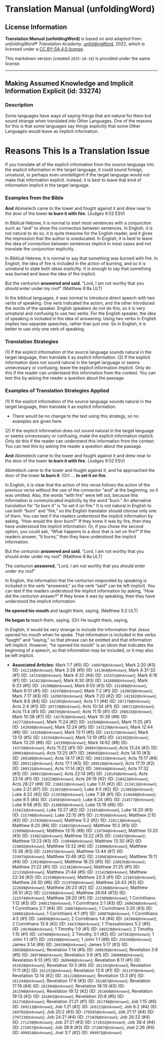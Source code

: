 # Translation Manual (unfoldingWord)

## License Information

**Translation Manual (unfoldingWord)** is based on and adapted from: _unfoldingWord® Translation Academy_, [unfoldingWord](https://unfoldingword.org/utw), 2022, which is licensed under a [CC BY-SA 4.0 license](https://creativecommons.org/licenses/by-sa/4.0/legalcode.en).

This markdown version (created `2025-10-16`) is provided under the same license.



--------------------------------

## Making Assumed Knowledge and Implicit Information Explicit (id: 33274)

### Description

Some languages have ways of saying things that are natural for them but sound strange when translated into Other Languages. One of the reasons for this is that some languages say things explicitly that some Other Languages would leave as implicit information.

Reasons This Is a Translation Issue
===================================

If you translate all of the explicit information from the source language into the explicit information in the target language, it could sound foreign, unnatural, or perhaps even unintelligent if the target language would not make that information explicit. Instead, it is best to leave that kind of information implicit in the target language.

### Examples from the Bible

**And** Abimelech came to the tower and fought against it and drew near to the door of the tower **to burn it with fire**. (Judges 9:52 ESV)

In Biblical Hebrew, it is normal to start most sentences with a conjunction such as “and” to show the connection between sentences. In English, it is not natural to do so, it is quite tiresome for the English reader, and it gives the impression that the author is uneducated. In English, it is best to leave the idea of connection between sentences implicit in most cases and not translate the conjunction explicitly.

In Biblical Hebrew, it is normal to say that something was burned with fire. In English, the idea of fire is included in the action of burning, and so it is unnatural to state both ideas explicitly. It is enough to say that something was burned and leave the idea of fire implicit.

But the centurion **answered and said**, “Lord, I am not worthy that you should enter under my roof” (Matthew 8:8a ULT)

In the biblical languages, it was normal to introduce direct speech with two verbs of speaking. One verb indicated the action, and the other introduced the words of the speaker. English speakers do not do this, so it is very unnatural and confusing to use two verbs. For the English speaker, the idea of speaking is included in the idea of answering. Using two verbs in English implies two separate speeches, rather than just one. So in English, it is better to use only one verb of speaking.

### Translation Strategies

(1\) If the explicit information of the source language sounds natural in the target language, then translate it as explicit information. (2\) If the explicit information does not sound natural in the target language or seems unnecessary or confusing, leave the explicit information implicit. Only do this if the reader can understand this information from the context. You can test this by asking the reader a question about the passage.

### Examples of Translation Strategies Applied

(1\) If the explicit information of the source language sounds natural in the target language, then translate it as explicit information.

* There would be no change to the text using this strategy, so no examples are given here.

(2\) If the explicit information does not sound natural in the target language or seems unnecessary or confusing, make the explicit information implicit. Only do this if the reader can understand this information from the context. You can test this by asking the reader a question about the passage.

**And** Abimelech came to the tower and fought against it and drew near to the door of the tower **to burn it with fire**. (Judges 9:52 ESV)

Abimelech came to the tower and fought against it, and he approached the door of the tower **to burn it**. (Or) … **to set it on fire**.

In English, it is clear that the action of this verse follows the action of the previous verse without the use of the connector “and” at the beginning, so it was omitted. Also, the words “with fire” were left out, because this information is communicated implicitly by the word “burn.” An alternative translation for “to burn it” is “to set it on fire.” It is not natural in English to use both “burn” and “fire,” so the English translator should choose only one of them. You can test if the readers understood the implicit information by asking, “How would the door burn?” If they knew it was by fire, then they have understood the implicit information. Or, if you chose the second option, you could ask, “What happens to a door that is set on fire?” If the readers answer, “It burns,” then they have understood the implicit information.

But the centurion **answered and said**, “Lord, I am not worthy that you should enter under my roof” (Matthew 8:8a ULT)

The centurion **answered**, “Lord, I am not worthy that you should enter under my roof”

In English, the information that the centurion responded by speaking is included in the verb “answered,” so the verb “said” can be left implicit. You can test if the readers understood the implicit information by asking, “How did the centurion answer?” If they knew it was by speaking, then they have understood the implicit information.

**He opened his mouth** and taught them, saying, (Matthew 5:2 ULT)

**He began to** teach them, saying, (Or) He taught them, saying,

In English, it would be very strange to include the information that Jesus opened his mouth when he spoke. That information is included in the verbs “taught” and “saying,” so that phrase can be omitted and that information left implicit. However, “he opened his mouth” is an idiom that indicates the beginning of a speech, so that information may be included, or it may also be left implicit.

* **Associated Articles:** Mark 1:7 (#5) (ID: `140978@Unknown`); Mark 2:20 (#3) (ID: `141216@Unknown`); Mark 3:28 (#5) (ID: `141364@Unknown`); Mark 4:31-32 (#1) (ID: `141545@Unknown`); Mark 4:32 (#4) (ID: `141551@Unknown`); Mark 6:16 (#1) (ID: `141823@Unknown`); Mark 6:30 (#3) (ID: `141889@Unknown`); Mark 6:33 (#5) (ID: `141900@Unknown`); Mark 6:50 (#3) (ID: `141968@Unknown`); Mark 6:51 (#1) (ID: `141970@Unknown`); Mark 7:2 (#1) (ID: `142003@Unknown`); Mark 7:17 (#3) (ID: `142087@Unknown`); Mark 7:20 (#2) (ID: `142102@Unknown`); Mark 8:6 (#4) (ID: `142205@Unknown`); Acts 1:1 (#4) (ID: `207179@Unknown`); Acts 2:4 (#3) (ID: `207330@Unknown`); Acts 10:34 (#1) (ID: `208722@Unknown`); Acts 11:4 (#1) (ID: `208785@Unknown`); Acts 11:15 (#1) (ID: `208815@Unknown`); Mark 10:38 (#7) (ID: `142763@Unknown`); Mark 10:39 (#8) (ID: `142772@Unknown`); Mark 11:24 (#2) (ID: `142946@Unknown`); Mark 11:25 (#1) (ID: `142950@Unknown`); Mark 12:24 (#5) (ID: `143129@Unknown`); Mark 12:44 (#6) (ID: `143266@Unknown`); Mark 13:11 (#5) (ID: `143327@Unknown`); Mark 13:13 (#5) (ID: `143344@Unknown`); Mark 13:19 (#5) (ID: `143382@Unknown`); Mark 13:20 (#6) (ID: `143390@Unknown`); Mark 14:62 (#8) (ID: `143758@Unknown`); Acts 11:22 (#1) (ID: `208847@Unknown`); Acts 13:24 (#2) (ID: `209034@Unknown`); Acts 13:25 (#7) (ID: `209045@Unknown`); Acts 14:10 (#3) (ID: `209188@Unknown`); Acts 14:17 (#2) (ID: `209215@Unknown`); Acts 15:17 (#4) (ID: `209311@Unknown`); Acts 17:1 (#3) (ID: `209510@Unknown`); Acts 17:10 (#2) (ID: `209531@Unknown`); Acts 17:14 (#2) (ID: `209544@Unknown`); Acts 17:32 (#3) (ID: `209615@Unknown`); Acts 22:14 (#5) (ID: `210145@Unknown`); Acts 23:14 (#1) (ID: `210229@Unknown`); Acts 26:16 (#2) (ID: `210422@Unknown`); Acts 28:27 (#9) (ID: `210651@Unknown`); Luke 1:31 (#2) (ID: `213411@Unknown`); Luke 2:21 (#7) (ID: `213652@Unknown`); Luke 4:5 (#2) (ID: `213883@Unknown`); Luke 4:22 (#2) (ID: `213939@Unknown`); Luke 7:38 (#1) (ID: `214440@Unknown`); Luke 8:5 (#4) (ID: `214503@Unknown`); Luke 8:24 (#5) (ID: `214577@Unknown`); Luke 9:58 (#3) (ID: `214865@Unknown`); Luke 13:19 (#6) (ID: `215621@Unknown`); Luke 13:27 (#2) (ID: `215654@Unknown`); Luke 14:20 (#3) (ID: `215798@Unknown`); Luke 22:15 (#1) (ID: `217058@Unknown`); Matthew 2:10 (#2) (ID: `217836@Unknown`); Matthew 5:2 (#2) (ID: `218113@Unknown`); Matthew 8:20 (#6) (ID: `218825@Unknown`); Matthew 10:2 (#3) (ID: `219098@Unknown`); Matthew 13:15 (#8) (ID: `219794@Unknown`); Matthew 13:20 (#3) (ID: `219821@Unknown`); Matthew 13:22 (#3) (ID: `219837@Unknown`); Matthew 13:23 (#3) (ID: `219846@Unknown`); Matthew 13:30 (#2) (ID: `219892@Unknown`); Matthew 13:32 (#4) (ID: `219906@Unknown`); Matthew 13:38 (#3) (ID: `219937@Unknown`); Matthew 13:44 (#7) (ID: `219975@Unknown`); Matthew 13:46 (#2) (ID: `219983@Unknown`); Matthew 15:11 (#4) (ID: `220248@Unknown`); Matthew 18:25 (#5) (ID: `220835@Unknown`); Matthew 21:22 (#1) (ID: `221302@Unknown`); Matthew 21:25 (#1) (ID: `221316@Unknown`); Matthew 21:44 (#5) (ID: `221429@Unknown`); Matthew 22:34 (#2) (ID: `221590@Unknown`); Matthew 23:3 (#1) (ID: `221653@Unknown`); Matthew 24:30 (#6) (ID: `221978@Unknown`); Matthew 24:43 (#3) (ID: `222049@Unknown`); Matthew 26:23 (#2) (ID: `222360@Unknown`); Matthew 26:51 (#2) (ID: `222506@Unknown`); Matthew 26:64 (#13) (ID: `222574@Unknown`); Matthew 28:20 (#1) (ID: `222989@Unknown`); 1 Corinthians 1:12 (#3) (ID: `240517@Unknown`); 1 Corinthians 2:1 (#3) (ID: `240638@Unknown`); 1 Corinthians 2:7 (#4) (ID: `240678@Unknown`); 1 Corinthians 3:20 (#3) (ID: `240861@Unknown`); 1 Corinthians 4:1 (#1) (ID: `240876@Unknown`); 1 Corinthians 4:5 (#1) (ID: `240898@Unknown`); 2 Corinthians 1:4 (#4) (ID: `242984@Unknown`); 2 Corinthians 12:8 (#2) (ID: `244329@Unknown`); 1 Thessalonians 5:2 (#5) (ID: `246366@Unknown`); 1 Timothy 1:9 (#1) (ID: `246529@Unknown`); 2 Timothy 1:15 (#1) (ID: `247400@Unknown`); 2 Timothy 3:1 (#2) (ID: `247563@Unknown`); 1 John 1:1 (#7) (ID: `256348@Unknown`); 1 John 1:1 (#8) (ID: `256349@Unknown`); James 3:14 (#6) (ID: `260190@Unknown`); James 5:17 (#3) (ID: `260388@Unknown`); Revelation 1:14 (#5) (ID: `260636@Unknown`); Revelation 3:8 (#5) (ID: `260796@Unknown`); Revelation 3:9 (#1) (ID: `260800@Unknown`); Revelation 6:13 (#1) (ID: `260948@Unknown`); Revelation 8:11 (#1) (ID: `261028@Unknown`); Revelation 10:3 (#4) (ID: `261102@Unknown`); Revelation 11:11 (#2) (ID: `261152@Unknown`); Revelation 12:6 (#1) (ID: `261197@Unknown`); Revelation 12:14 (#2) (ID: `261228@Unknown`); Revelation 13:3 (#1) (ID: `261244@Unknown`); Revelation 17:9 (#3) (ID: `261487@Unknown`); Revelation 17:16 (#4) (ID: `261504@Unknown`); Revelation 18:19 (#3) (ID: `261590@Unknown`); Revelation 19:12 (#2) (ID: `261660@Unknown`); Revelation 19:13 (#2) (ID: `261665@Unknown`); Revelation 20:8 (#5) (ID: `261716@Unknown`); Revelation 21:21 (#1) (ID: `261798@Unknown`); Job 1:15 (#6) (ID: `269213@Unknown`); Job 1:21 (#2) (ID: `269223@Unknown`); Job 8:2 (#4) (ID: `269702@Unknown`); Job 20:2 (#3) (ID: `270585@Unknown`); Job 21:17 (#4) (ID: `270723@Unknown`); Job 24:21 (#4) (ID: `271028@Unknown`); Job 28:22 (#4) (ID: `271250@Unknown`); Job 37:21 (#3) (ID: `272032@Unknown`); Job 38:4 (#4) (ID: `272057@Unknown`); Job 38:8 (#3) (ID: `272067@Unknown`); Joel 2:26 (#4) (ID: `499924@Unknown`); Joel 3:7 (#2) (ID: `499975@Unknown`)

